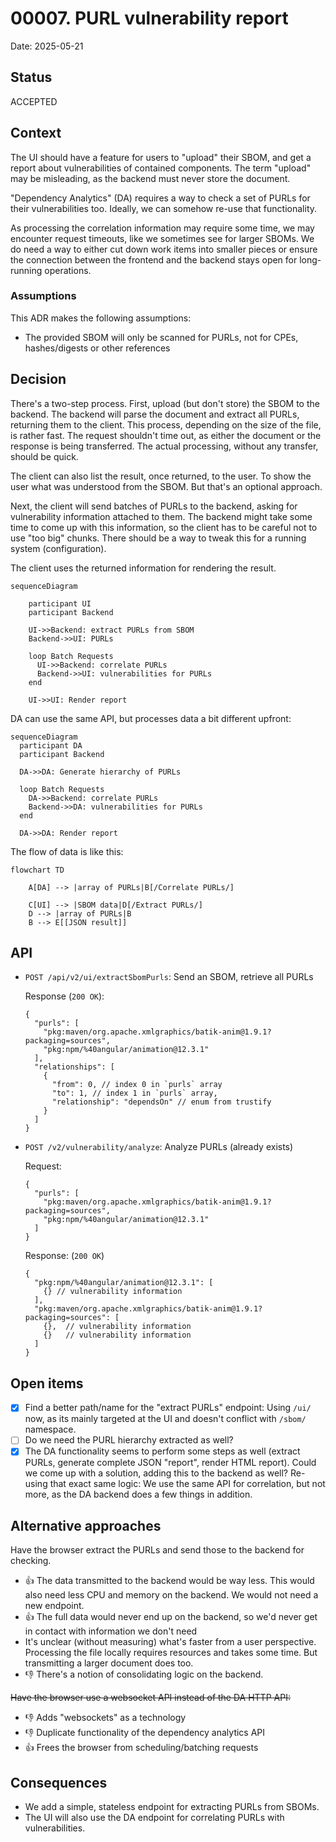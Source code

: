 # 00007. PURL vulnerability report

Date: 2025-05-21

## Status

ACCEPTED

## Context

The UI should have a feature for users to "upload" their SBOM, and get a report about vulnerabilities of contained
components. The term "upload" may be misleading, as the backend must never store the document.

"Dependency Analytics" (DA) requires a way to check a set of PURLs for their vulnerabilities too. Ideally, we can
somehow re-use that functionality.

As processing the correlation information may require some time, we may encounter request timeouts, like we sometimes
see for larger SBOMs. We do need a way to either cut down work items into smaller pieces or ensure the connection
between the frontend and the backend stays open for long-running operations.

### Assumptions

This ADR makes the following assumptions:

* The provided SBOM will only be scanned for PURLs, not for CPEs, hashes/digests or other references

## Decision

There's a two-step process. First, upload (but don't store) the SBOM to the backend. The backend will parse the
document and extract all PURLs, returning them to the client. This process, depending on the size of the file, is
rather fast. The request shouldn't time out, as either the document or the response is being transferred. The actual
processing, without any transfer, should be quick.

The client can also list the result, once returned, to the user. To show the user what was understood from the SBOM.
But that's an optional approach.

Next, the client will send batches of PURLs to the backend, asking for vulnerability information attached to them. The
backend might take some time to come up with this information, so the client has to be careful not to use "too big"
chunks. There should be a way to tweak this for a running system (configuration).

The client uses the returned information for rendering the result.

```mermaid
sequenceDiagram

    participant UI
    participant Backend

    UI->>Backend: extract PURLs from SBOM
    Backend->>UI: PURLs

    loop Batch Requests
      UI->>Backend: correlate PURLs
      Backend->>UI: vulnerabilities for PURLs
    end

    UI->>UI: Render report
```

DA can use the same API, but processes data a bit different upfront:

```mermaid
sequenceDiagram
  participant DA
  participant Backend

  DA->>DA: Generate hierarchy of PURLs

  loop Batch Requests
    DA->>Backend: correlate PURLs
    Backend->>DA: vulnerabilities for PURLs
  end

  DA->>DA: Render report
```

The flow of data is like this:

```mermaid
flowchart TD

    A[DA] --> |array of PURLs|B[/Correlate PURLs/]

    C[UI] --> |SBOM data|D[/Extract PURLs/]
    D --> |array of PURLs|B
    B --> E[[JSON result]]
```

## API

* `POST /api/v2/ui/extractSbomPurls`: Send an SBOM, retrieve all PURLs

  Response (`200 OK`):

  ```json5
  {
    "purls": [
      "pkg:maven/org.apache.xmlgraphics/batik-anim@1.9.1?packaging=sources",
      "pkg:npm/%40angular/animation@12.3.1"
    ],
    "relationships": [
      {
        "from": 0, // index 0 in `purls` array
        "to": 1, // index 1 in `purls` array,
        "relationship": "dependsOn" // enum from trustify
      }
    ]
  }
  ```
  
* `POST /v2/vulnerability/analyze`: Analyze PURLs (already exists)

  Request:

  ```json5
  {
    "purls": [
      "pkg:maven/org.apache.xmlgraphics/batik-anim@1.9.1?packaging=sources",
      "pkg:npm/%40angular/animation@12.3.1"
    ]
  }
  ```

  Response: (`200 OK`)

  ```json5
  {
    "pkg:npm/%40angular/animation@12.3.1": [
      {} // vulnerability information
    ],
    "pkg:maven/org.apache.xmlgraphics/batik-anim@1.9.1?packaging=sources": [
      {},  // vulnerability information
      {}   // vulnerability information
    ]
  }
  ```

## Open items

* [x] Find a better path/name for the "extract PURLs" endpoint: Using `/ui/` now, as its mainly targeted at the UI and
  doesn't conflict with `/sbom/` namespace.
* [ ] Do we need the PURL hierarchy extracted as well?
* [x] The DA functionality seems to perform some steps as well (extract PURLs, generate complete JSON "report", 
  render HTML report). Could we come up with a solution, adding this to the backend as well? Re-using that exact same
  logic: We use the same API for correlation, but not more, as the DA backend does a few things in addition.

## Alternative approaches

Have the browser extract the PURLs and send those to the backend for checking.

* 👍 The data transmitted to the backend would be way less. This would also need less CPU and memory on the backend.
  We would not need a new endpoint.
* 👍 The full data would never end up on the backend, so we'd never get in contact with information we don't need
* It's unclear (without measuring) what's faster from a user perspective. Processing the file locally requires resources
  and takes some time. But transmitting a larger document does too.
* 👎 There's a notion of consolidating logic on the backend.

~~Have the browser use a websocket API instead of the DA HTTP API:~~

* 👎 Adds "websockets" as a technology
* 👎 Duplicate functionality of the dependency analytics API
* 👍 Frees the browser from scheduling/batching requests


## Consequences

* We add a simple, stateless endpoint for extracting PURLs from SBOMs.
* The UI will also use the DA endpoint for correlating PURLs with vulnerabilities.
